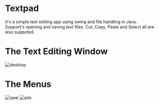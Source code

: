 # Textpad
It's a simple text editing app using swing and file handling in Java.\
Support's opening and saving text files.
Cut, Copy, Paste and Select all are  also suppoted.
# The Text Editing Window
![desktop](https://user-images.githubusercontent.com/61872655/109414736-76544e00-79da-11eb-851f-383b95f83a5b.PNG)
# The Menus
![qwe](https://user-images.githubusercontent.com/61872655/109414752-95eb7680-79da-11eb-9747-693d72644985.png)
![ads](https://user-images.githubusercontent.com/61872655/109414753-971ca380-79da-11eb-9c1d-0fc277101231.png)
